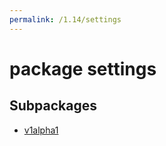 ```yaml
---
permalink: /1.14/settings
---
```


# package settings



## Subpackages

* [v1alpha1](settings-v1alpha1.md)
